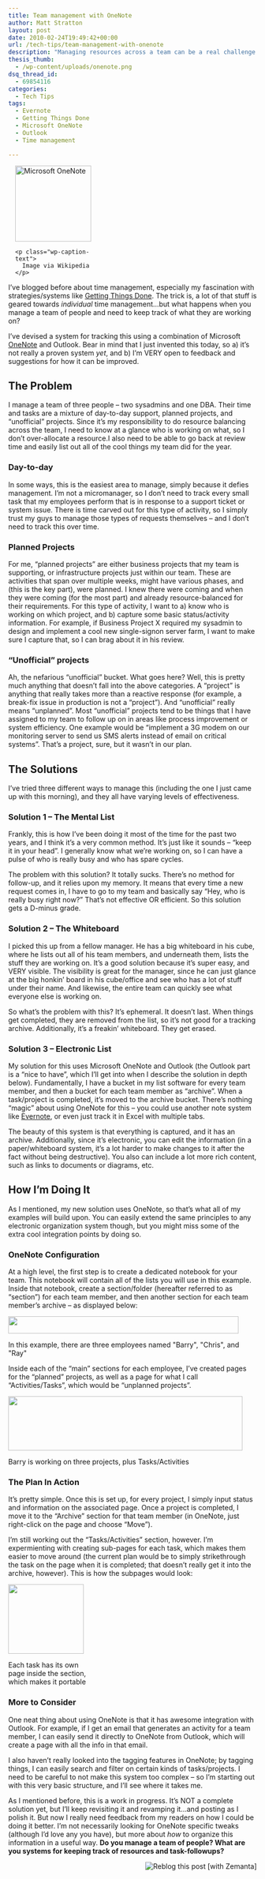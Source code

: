 ```yaml
---
title: Team management with OneNote
author: Matt Stratton
layout: post
date: 2010-02-24T19:49:42+00:00
url: /tech-tips/team-management-with-onenote
description: "Managing resources across a team can be a real challenge. I've devised a system for tracking this using a combination of Microsoft OneNote and Outlook. Bear in mind that I just invented this today, so a) it's not really a proven system yet, and b) I'm VERY open to feedback and suggestions for how it can be improved."
thesis_thumb:
  - /wp-content/uploads/onenote.png
dsq_thread_id:
  - 69854116
categories:
  - Tech Tips
tags:
  - Evernote
  - Getting Things Done
  - Microsoft OneNote
  - Outlook
  - Time management

---
```

<div class="zemanta-img" style="margin: 1em; display: block;">
  <div style="width: 164px" class="wp-caption alignright">
    <a href="https://en.wikipedia.org/wiki/Image:1note2007.PNG"><img class=" " title="Microsoft OneNote" src="https://upload.wikimedia.org/wikipedia/en/8/8f/1note2007.PNG" alt="Microsoft OneNote" width="154" height="154" /></a>
    
    <p class="wp-caption-text">
      Image via Wikipedia
    </p>
  </div>
</div>

I&#8217;ve blogged before about time management, especially my fascination with strategies/systems like <a class="zem_slink" title="Getting Things Done" rel="wikipedia" href="https://en.wikipedia.org/wiki/Getting_Things_Done">Getting Things Done</a>. The trick is, a lot of that stuff is geared towards _individual_ time management&#8230;but what happens when you manage a team of people and need to keep track of what they are working on?

I&#8217;ve devised a system for tracking this using a combination of Microsoft <a class="zem_slink" title="Microsoft OneNote" rel="homepage" href="https://office.microsoft.com/en-us/onenote/FX100487701033.aspx">OneNote</a> and Outlook. Bear in mind that I just invented this today, so a) it&#8217;s not really a proven system _yet_, and b) I&#8217;m VERY open to feedback and suggestions for how it can be improved.

## The Problem

I manage a team of three people &#8211; two sysadmins and one DBA. Their time and tasks are a mixture of day-to-day support, planned projects, and &#8220;unofficial&#8221; projects. Since it&#8217;s my responsibility to do resource balancing across the team, I need to know at a glance who is working on what, so I don&#8217;t over-allocate a resource.I also need to be able to go back at review time and easily list out all of the cool things my team did for the year.

### Day-to-day

In some ways, this is the easiest area to manage, simply because it defies management. I&#8217;m not a micromanager, so I don&#8217;t need to track every small task that my employees perform that is in response to a support ticket or system issue. There is time carved out for this type of activity, so I simply trust my guys to manage those types of requests themselves &#8211; and I don&#8217;t need to track this over time.

### Planned Projects

For me, &#8220;planned projects&#8221; are either business projects that my team is supporting, or infrastructure projects just within our team. These are activities that span over multiple weeks, might have various phases, and (this is the key part), were planned. I knew there were coming and when they were coming (for the most part) and already resource-balanced for their requirements. For this type of activity, I want to a) know who is working on which project, and b) capture some basic status/activity information. For example, if Business Project X required my sysadmin to design and implement a cool new single-signon server farm, I want to make sure I capture that, so I can brag about it in his review.

### &#8220;Unofficial&#8221; projects

Ah, the nefarious &#8220;unofficial&#8221; bucket. What goes here? Well, this is pretty much anything that doesn&#8217;t fall into the above categories. A &#8220;project&#8221; is anything that really takes more than a reactive response (for example, a break-fix issue in production is not a &#8220;project&#8221;). And &#8220;unofficial&#8221; really means &#8220;unplanned&#8221;. Most &#8220;unofficial&#8221; projects tend to be things that I have assigned to my team to follow up on in areas like process improvement or system efficiency. One example would be &#8220;implement a 3G modem on our monitoring server to send us SMS alerts instead of email on critical systems&#8221;. That&#8217;s a project, sure, but it wasn&#8217;t in our plan.

## The Solutions

I&#8217;ve tried three different ways to manage this (including the one I just came up with this morning), and they all have varying levels of effectiveness.

### Solution 1 &#8211; The Mental List

Frankly, this is how I&#8217;ve been doing it most of the time for the past two years, and I think it&#8217;s a very common method. It&#8217;s just like it sounds &#8211; &#8220;keep it in your head&#8221;. I generally know what we&#8217;re working on, so I can have a pulse of who is really busy and who has spare cycles.

The problem with this solution? It totally sucks. There&#8217;s no method for follow-up, and it relies upon my memory. It means that every time a new request comes in, I have to go to my team and basically say &#8220;Hey, who is really busy right now?&#8221; That&#8217;s not effective OR efficient. So this solution gets a D-minus grade.

### Solution 2 &#8211; The Whiteboard

I picked this up from a fellow manager. He has a big whiteboard in his cube, where he lists out all of his team members, and underneath them, lists the stuff they are working on. It&#8217;s a good solution because it&#8217;s super easy, and VERY visible. The visibility is great for the manager, since he can just glance at the big honkin&#8217; board in his cube/office and see who has a lot of stuff under their name. And likewise, the entire team can quickly see what everyone else is working on.

So what&#8217;s the problem with this? It&#8217;s ephemeral. It doesn&#8217;t last. When things get completed, they are removed from the list, so it&#8217;s not good for a tracking archive. Additionally, it&#8217;s a freakin&#8217; whiteboard. They get erased.

### Solution 3 &#8211; Electronic List

My solution for this uses Microsoft OneNote and Outlook (the Outlook part is a &#8220;nice to have&#8221;, which I&#8217;ll get into when I describe the solution in depth below). Fundamentally, I have a bucket in my list software for every team member, and then a bucket for each team member as &#8220;archive&#8221;. When a task/project is completed, it&#8217;s moved to the archive bucket. There&#8217;s nothing &#8220;magic&#8221; about using OneNote for this &#8211; you could use another note system like <a class="zem_slink" title="Evernote" rel="homepage" href="https://www.evernote.com/">Evernote</a>, or even just track it in Excel with multiple tabs.

The beauty of this system is that everything is captured, and it has an archive. Additionally, since it&#8217;s electronic, you can edit the information (in a paper/whiteboard system, it&#8217;s a lot harder to make changes to it after the fact without being destructive). You also can include a lot more rich content, such as links to documents or diagrams, etc.

## How I&#8217;m Doing It

As I mentioned, my new solution uses OneNote, so that&#8217;s what all of my examples will build upon. You can easily extend the same principles to any electronic organization system though, but you might miss some of the extra cool integration points by doing so.

### OneNote Configuration

At a high level, the first step is to create a dedicated notebook for your team. This notebook will contain all of the lists you will use in this example. Inside that notebook, create a section/folder (hereafter referred to as &#8220;section&#8221;) for each team member, and then another section for each team member&#8217;s archive &#8211; as displayed below:

<div id="attachment_5979" style="width: 477px" class="wp-caption aligncenter">
  <img class="size-full wp-image-5979" title="buckets" src="/wp-content/uploads/buckets.png" alt="" width="467" height="35" srcset="/wp-content/uploads/buckets.png 467w, /wp-content/uploads/buckets-300x22.png 300w" sizes="(max-width: 467px) 100vw, 467px" />
  
  <p class="wp-caption-text">
    In this example, there are three employees named "Barry", "Chris", and "Ray"
  </p>
</div>

Inside each of the &#8220;main&#8221; sections for each employee, I&#8217;ve created pages for the &#8220;planned&#8221; projects, as well as a page for what I call &#8220;Activities/Tasks&#8221;, which would be &#8220;unplanned projects&#8221;.

<div id="attachment_5980" style="width: 485px" class="wp-caption aligncenter">
  <img class="size-full wp-image-5980" title="projects" src="/wp-content/uploads/projects.png" alt="" width="475" height="110" srcset="/wp-content/uploads/projects.png 475w, /wp-content/uploads/projects-300x69.png 300w" sizes="(max-width: 475px) 100vw, 475px" />
  
  <p class="wp-caption-text">
    Barry is working on three projects, plus Tasks/Activities
  </p>
</div>

### The Plan In Action

It&#8217;s pretty simple. Once this is set up, for every project, I simply input status and information on the associated page. Once a project is completed, I move it to the &#8220;Archive&#8221; section for that team member (in OneNote, just right-click on the page and choose &#8220;Move&#8221;).

I&#8217;m still working out the &#8220;Tasks/Activities&#8221; section, however. I&#8217;m expermienting with creating sub-pages for each task, which makes them easier to move around (the current plan would be to simply strikethrough the task on the page when it is completed; that doesn&#8217;t really get it into the archive, however). This is how the subpages would look:

<div id="attachment_5981" style="width: 163px" class="wp-caption aligncenter">
  <img class="size-full wp-image-5981" title="sub-pages" src="/wp-content/uploads/sub-pages.png" alt="" width="153" height="141" />
  
  <p class="wp-caption-text">
    Each task has its own page inside the section, which makes it portable
  </p>
</div>

### More to Consider

One neat thing about using OneNote is that it has awesome integration with Outlook. For example, if I get an email that generates an activity for a team member, I can easily send it directly to OneNote from Outlook, which will create a page with all the info in that email.

I also haven&#8217;t really looked into the tagging features in OneNote; by tagging things, I can easily search and filter on certain kinds of tasks/projects. I need to be careful to not make this system too complex &#8211; so I&#8217;m starting out with this very basic structure, and I&#8217;ll see where it takes me.

As I mentioned before, this is a work in progress. It&#8217;s NOT a complete solution yet, but I&#8217;ll keep revisiting it and revamping it&#8230;and posting as I polish it. But now I really need feedback from my readers on how I could be doing it better. I&#8217;m not necessarily looking for OneNote specific tweaks (although I&#8217;d love any you have), but more about _how_ to organize this information in a useful way. **Do you manage a team of people? What are you systems for keeping track of resources and task-followups?**

<div class="zemanta-pixie" style="margin-top: 10px; height: 15px;">
  <a class="zemanta-pixie-a" title="Reblog this post [with Zemanta]" href="https://reblog.zemanta.com/zemified/29771d90-8072-4a78-b3d4-fd33432e71d2/"><img class="zemanta-pixie-img" style="border: medium none; float: right;" src="https://img.zemanta.com/reblog_c.png?x-id=29771d90-8072-4a78-b3d4-fd33432e71d2" alt="Reblog this post [with Zemanta]" /></a><span class="zem-script pretty-attribution"></span>
</div>